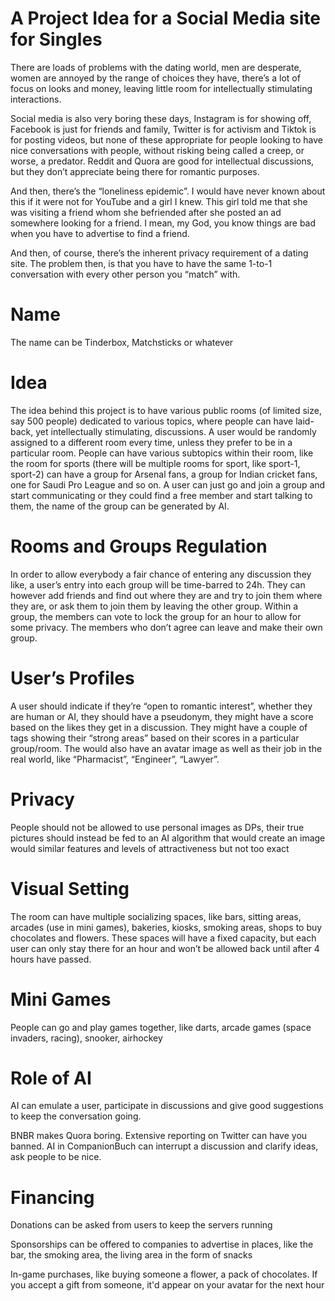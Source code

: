 # A Project Idea for a Social Media site for Singles

There are loads of problems with the dating world, men are desperate, women are annoyed by the range of choices they have, there’s a lot of focus on looks and money, leaving little room for intellectually stimulating interactions.

Social media is also very boring these days, Instagram is for showing off, Facebook is just for friends and family, Twitter is for activism and Tiktok is for posting videos, but none of these appropriate for people looking to have nice conversations with people, without risking being called a creep, or worse, a predator. Reddit and Quora are good for intellectual discussions, but they don’t appreciate being there for romantic purposes.

And then, there’s the “loneliness epidemic”. I would have never known about this if it were not for YouTube and a girl I knew. This girl told me that she was visiting a friend whom she befriended after she posted an ad somewhere looking for a friend. I mean, my God, you know things are bad when you have to advertise to find a friend.

And then, of course, there’s the inherent privacy requirement of a dating site. The problem then, is that you have to have the same 1-to-1 conversation with  every other person you “match” with.

# Name

The name can be Tinderbox, Matchsticks or whatever

# Idea

The idea behind this project is to have various public rooms (of limited size, say 500 people) dedicated to various topics, where people can have laid-back, yet intellectually stimulating, discussions. A user would be randomly assigned to a different room every time, unless they prefer to be in a particular room. People can have various subtopics within their room, like the room for sports (there will be multiple rooms for sport, like sport-1, sport-2) can have a group for Arsenal fans, a group for Indian cricket fans, one for Saudi Pro League and so on. A user can just go and join a group and start communicating or they could find a free member and start talking to them, the name of the group can be generated by AI.

# Rooms and Groups Regulation

In order to allow everybody a fair chance of entering any discussion they like, a user’s entry into each group will be time-barred to 24h. They can however add friends and find out where they are and try to join them where they are, or ask them to join them by leaving the other group. Within a group, the members can vote to lock the group for an hour to allow for some privacy. The members who don’t agree can leave and make their own group.

# User’s Profiles

A user should indicate if they’re “open to romantic interest”, whether they are human or AI, they should have a pseudonym, they might have a score based on the likes they get in a discussion. They might have a couple of tags showing their “strong areas” based on their scores in a particular group/room. The would also have an avatar image as well as their job in the real world, like “Pharmacist”, “Engineer”, “Lawyer”.

# Privacy

People should not be allowed to use personal images as DPs, their true pictures should instead be fed to an AI algorithm that would create an image would similar features and levels of attractiveness but not too exact

# Visual Setting

The room can have multiple socializing spaces, like bars, sitting areas, arcades (use in mini games), bakeries, kiosks, smoking areas, shops to buy chocolates and flowers. These spaces will have a fixed capacity, but each user can only stay there for an hour and won’t be allowed back until after 4 hours have passed.

# Mini Games

People can go and play games together, like darts, arcade games (space invaders, racing), snooker, airhockey

# Role of AI

AI can emulate a user, participate in discussions and give good suggestions to keep the conversation going.

BNBR makes Quora boring. Extensive reporting on Twitter can have you banned. AI in CompanionBuch can interrupt a discussion and clarify ideas, ask people to be nice.

# Financing

Donations can be asked from users to keep the servers running

Sponsorships can be offered to companies to advertise in places, like the bar, the smoking area, the living area in the form of snacks

In-game purchases, like buying someone a flower, a pack of chocolates. If you accept a gift from someone, it'd appear on your avatar for the next hour